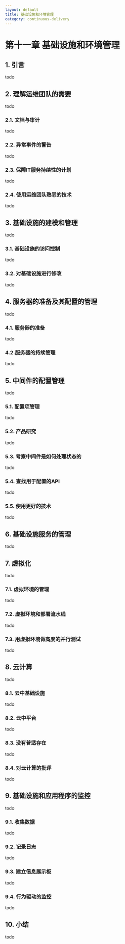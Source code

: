 ```yaml
---
layout: default
title: 基础设施和环境管理
category: continuous-delivery
---
```


# 第十一章 基础设施和环境管理

## 1. 引言

todo

## 2. 理解运维团队的需要

todo

### 2.1. 文档与审计

todo

### 2.2. 异常事件的警告

todo

### 2.3. 保障IT服务持续性的计划

todo

### 2.4. 使用运维团队熟悉的技术

todo

## 3. 基础设施的建模和管理

todo

### 3.1. 基础设施的访问控制

todo

### 3.2. 对基础设施进行修改

todo

## 4. 服务器的准备及其配置的管理

todo

### 4.1. 服务器的准备

todo

### 4.2.服务器的持续管理

todo

## 5. 中间件的配置管理

todo

### 5.1. 配置项管理

todo

### 5.2. 产品研究

todo

### 5.3. 考察中间件是如何处理状态的

todo

### 5.4. 查找用于配置的API

todo

### 5.5. 使用更好的技术

todo

## 6. 基础设施服务的管理

todo

## 7. 虚拟化

todo

### 7.1. 虚拟环境的管理

todo

### 7.2. 虚拟环境和部署流水线

todo

### 7.3. 用虚拟环境做高度的并行测试

todo

## 8. 云计算

todo

### 8.1. 云中基础设施

todo

### 8.2. 云中平台

todo

### 8.3. 没有普适存在

todo

### 8.4. 对云计算的批评

todo

## 9. 基础设施和应用程序的监控

todo

### 9.1. 收集数据

todo

### 9.2. 记录日志

todo

### 9.3. 建立信息展示板

todo

### 9.4. 行为驱动的监控

todo

## 10. 小结

todo
